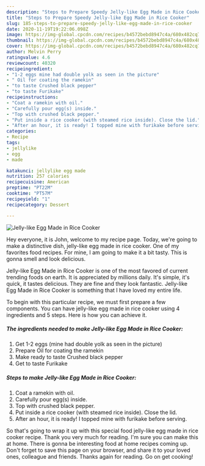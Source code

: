 ```yaml
---
description: "Steps to Prepare Speedy Jelly-like Egg Made in Rice Cooker"
title: "Steps to Prepare Speedy Jelly-like Egg Made in Rice Cooker"
slug: 185-steps-to-prepare-speedy-jelly-like-egg-made-in-rice-cooker
date: 2020-11-19T19:22:06.098Z
image: https://img-global.cpcdn.com/recipes/b4572bebd8947c4a/680x482cq70/jelly-like-egg-made-in-rice-cooker-recipe-main-photo.jpg
thumbnail: https://img-global.cpcdn.com/recipes/b4572bebd8947c4a/680x482cq70/jelly-like-egg-made-in-rice-cooker-recipe-main-photo.jpg
cover: https://img-global.cpcdn.com/recipes/b4572bebd8947c4a/680x482cq70/jelly-like-egg-made-in-rice-cooker-recipe-main-photo.jpg
author: Melvin Perry
ratingvalue: 4.6
reviewcount: 40320
recipeingredient:
- "1-2 eggs mine had double yolk as seen in the picture"
- " Oil for coating the ramekin"
- "to taste Crushed black pepper"
- "to taste Furikake"
recipeinstructions:
- "Coat a ramekin with oil."
- "Carefully pour egg(s) inside."
- "Top with crushed black pepper."
- "Put inside a rice cooker (with steamed rice inside). Close the lid."
- "After an hour, it is ready! I topped mine with furikake before serving."
categories:
- Recipe
tags:
- jellylike
- egg
- made

katakunci: jellylike egg made 
nutrition: 257 calories
recipecuisine: American
preptime: "PT22M"
cooktime: "PT57M"
recipeyield: "1"
recipecategory: Dessert

---
```



![Jelly-like Egg Made in Rice Cooker](https://img-global.cpcdn.com/recipes/b4572bebd8947c4a/680x482cq70/jelly-like-egg-made-in-rice-cooker-recipe-main-photo.jpg)

Hey everyone, it is John, welcome to my recipe page. Today, we're going to make a distinctive dish, jelly-like egg made in rice cooker. One of my favorites food recipes. For mine, I am going to make it a bit tasty. This is gonna smell and look delicious.



Jelly-like Egg Made in Rice Cooker is one of the most favored of current trending foods on earth. It is appreciated by millions daily. It's simple, it's quick, it tastes delicious. They are fine and they look fantastic. Jelly-like Egg Made in Rice Cooker is something that I have loved my entire life.


To begin with this particular recipe, we must first prepare a few components. You can have jelly-like egg made in rice cooker using 4 ingredients and 5 steps. Here is how you can achieve it.

<!--inarticleads1-->

##### The ingredients needed to make Jelly-like Egg Made in Rice Cooker:

1. Get 1-2 eggs (mine had double yolk as seen in the picture)
1. Prepare  Oil for coating the ramekin
1. Make ready to taste Crushed black pepper
1. Get to taste Furikake




<!--inarticleads2-->

##### Steps to make Jelly-like Egg Made in Rice Cooker:

1. Coat a ramekin with oil.
1. Carefully pour egg(s) inside.
1. Top with crushed black pepper.
1. Put inside a rice cooker (with steamed rice inside). Close the lid.
1. After an hour, it is ready! I topped mine with furikake before serving.




So that's going to wrap it up with this special food jelly-like egg made in rice cooker recipe. Thank you very much for reading. I'm sure you can make this at home. There is gonna be interesting food at home recipes coming up. Don't forget to save this page on your browser, and share it to your loved ones, colleague and friends. Thanks again for reading. Go on get cooking!
